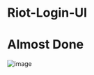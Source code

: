 # Riot-Login-UI
# Almost Done
![image](https://user-images.githubusercontent.com/84668884/196157074-f704a275-b41b-4303-9efa-857c7795ea72.png)
# 
